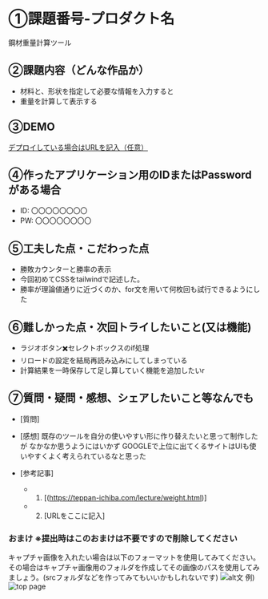 # ①課題番号-プロダクト名

鋼材重量計算ツール

## ②課題内容（どんな作品か）

- 材料と、形状を指定して必要な情報を入力すると 
- 重量を計算して表示する

## ③DEMO

[デプロイしている場合はURLを記入（任意）](https://pontaro4520.github.io/kadai02-janken-rich/)

## ④作ったアプリケーション用のIDまたはPasswordがある場合

- ID: 〇〇〇〇〇〇〇〇
- PW: 〇〇〇〇〇〇〇〇

## ⑤工夫した点・こだわった点

- 勝敗カウンターと勝率の表示
- 今回初めてCSSをtailwindで記述した。
- 勝率が理論値通りに近づくのか、for文を用いて何枚回も試行できるようにした

## ⑥難しかった点・次回トライしたいこと(又は機能)

- ラジオボタン✖️セレクトボックスのif処理
- リロードの設定を結局再読み込みにしてしまっている
- 計算結果を一時保存して足し算していく機能を追加したいr

## ⑦質問・疑問・感想、シェアしたいこと等なんでも

- [質問]
  
- [感想]
  既存のツールを自分の使いやすい形に作り替えたいと思って制作したが
  なかなか思うようにはいかず
  GOOGLEで上位に出てくるサイトはUIも使いやすくよく考えられているなと思った

- [参考記事]
  - 1. [(https://teppan-ichiba.com/lecture/weight.html)]
  - 2. [URLをここに記入]

### おまけ ※提出時はこのおまけは不要ですので削除してください

キャプチャ画像を入れたい場合は以下のフォーマットを使用してみてください。その場合はキャプチャ画像用のフォルダを作成してその画像のパスを使用してみましょう。(srcフォルダなどを作ってみてもいいかもしれないです)
![alt文](画像URL)
例)
![top page](./src/capture1.png)
